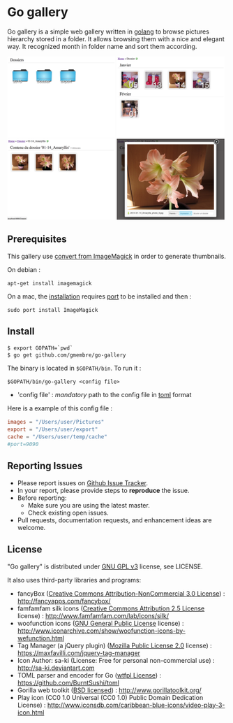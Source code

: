 Go gallery
========

Go gallery is a simple web gallery written in [golang](https://golang.org) to browse pictures hierarchy stored in a folder. It allows browsing them with a nice and elegant way. It recognized month in folder name and sort them according.

<img src="/doc/folders1.png?raw=true" alt="Folder listing" width="49%">
<img src="/doc/folders2.png?raw=true" alt="Folder listing" width="49%">
<br>

<img src="/doc/pictures.png?raw=true" alt="Photo listing" width="49%">
<img src="/doc/fancybox.png?raw=true" alt="Fancybox" width="49%">

Prerequisites
----------

This gallery use [convert from ImageMagick](http://www.imagemagick.org/script/convert.php) in order to generate thumbnails.

On debian :
```
apt-get install imagemagick
```

On a mac, the [installation](http://www.imagemagick.org/script/binary-releases.php#macosx) requires [port](https://www.macports.org/) to be installed and then :
```
sudo port install ImageMagick
```

Install
----------

```console
$ export GOPATH=`pwd`
$ go get github.com/gmembre/go-gallery
```

The binary is located in `$GOPATH/bin`.
To run it :
```
$GOPATH/bin/go-gallery <config file>
```
  * 'config file' : *mandatory* path to the config file in [toml](https://github.com/toml-lang/toml) format

Here is a example of this config file :
```toml
images = "/Users/user/Pictures"
export = "/Users/user/export"
cache = "/Users/user/temp/cache"
#port=9090
```

Reporting Issues
----------
  * Please report issues on [Github Issue Tracker](https://github.com/gmembre/go-gallery/issues).
  * In your report, please provide steps to **reproduce** the issue.
  * Before reporting:
     * Make sure you are using the latest master.
     * Check existing open issues.
  * Pull requests, documentation requests, and enhancement ideas are welcome.

License
----------
"Go gallery" is distributed under [GNU GPL v3](http://www.gnu.org/licenses/gpl-3.0.en.html) license, see LICENSE.

It also uses third-party libraries and programs:
  * fancyBox ([Creative Commons Attribution-NonCommercial 3.0 License](http://creativecommons.org/licenses/by-nc/3.0/)) :  http://fancyapps.com/fancybox/
  * famfamfam silk icons ([Creative Commons Attribution 2.5 License](http://creativecommons.org/licenses/by/2.5/) license) : http://www.famfamfam.com/lab/icons/silk/
  * woofunction icons ([GNU General Public License](http://www.gnu.org/licenses/gpl.html) license) : http://www.iconarchive.com/show/woofunction-icons-by-wefunction.html
  * Tag Manager (a jQuery plugin) ([Mozilla Public License 2.0](https://www.mozilla.org/en-US/MPL/2.0/) license) : https://maxfavilli.com/jquery-tag-manager
  * Icon Author: sa-ki (License: Free for personal non-commercial use) : http://sa-ki.deviantart.com
  * TOML parser and encoder for Go ([wtfpl License](http://www.wtfpl.net/)) : https://github.com/BurntSushi/toml
  * Gorilla web toolkit ([BSD licensed](https://opensource.org/licenses/BSD-2-Clause)) : http://www.gorillatoolkit.org/
  * Play icon (CC0 1.0 Universal (CC0 1.0) Public Domain Dedication License) :  http://www.iconsdb.com/caribbean-blue-icons/video-play-3-icon.html
